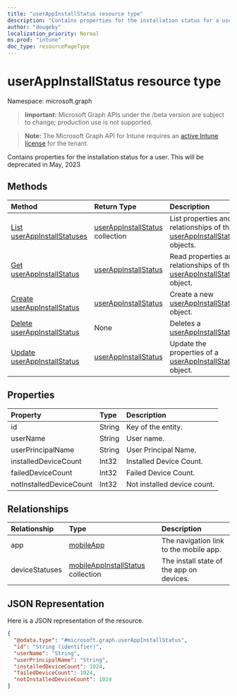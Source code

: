```yaml
---
title: "userAppInstallStatus resource type"
description: "Contains properties for the installation status for a user. This will be deprecated in May, 2023"
author: "dougeby"
localization_priority: Normal
ms.prod: "intune"
doc_type: resourcePageType
---
```


# userAppInstallStatus resource type

Namespace: microsoft.graph

> **Important:** Microsoft Graph APIs under the /beta version are subject to change; production use is not supported.

> **Note:** The Microsoft Graph API for Intune requires an [active Intune license](https://go.microsoft.com/fwlink/?linkid=839381) for the tenant.

Contains properties for the installation status for a user. This will be deprecated in May, 2023

## Methods
|Method|Return Type|Description|
|:---|:---|:---|
|[List userAppInstallStatuses](../api/intune-apps-userappinstallstatus-list.md)|[userAppInstallStatus](../resources/intune-apps-userappinstallstatus.md) collection|List properties and relationships of the [userAppInstallStatus](../resources/intune-apps-userappinstallstatus.md) objects.|
|[Get userAppInstallStatus](../api/intune-apps-userappinstallstatus-get.md)|[userAppInstallStatus](../resources/intune-apps-userappinstallstatus.md)|Read properties and relationships of the [userAppInstallStatus](../resources/intune-apps-userappinstallstatus.md) object.|
|[Create userAppInstallStatus](../api/intune-apps-userappinstallstatus-create.md)|[userAppInstallStatus](../resources/intune-apps-userappinstallstatus.md)|Create a new [userAppInstallStatus](../resources/intune-apps-userappinstallstatus.md) object.|
|[Delete userAppInstallStatus](../api/intune-apps-userappinstallstatus-delete.md)|None|Deletes a [userAppInstallStatus](../resources/intune-apps-userappinstallstatus.md).|
|[Update userAppInstallStatus](../api/intune-apps-userappinstallstatus-update.md)|[userAppInstallStatus](../resources/intune-apps-userappinstallstatus.md)|Update the properties of a [userAppInstallStatus](../resources/intune-apps-userappinstallstatus.md) object.|

## Properties
|Property|Type|Description|
|:---|:---|:---|
|id|String|Key of the entity.|
|userName|String|User name.|
|userPrincipalName|String|User Principal Name.|
|installedDeviceCount|Int32|Installed Device Count.|
|failedDeviceCount|Int32|Failed Device Count.|
|notInstalledDeviceCount|Int32|Not installed device count.|

## Relationships
|Relationship|Type|Description|
|:---|:---|:---|
|app|[mobileApp](../resources/intune-shared-mobileapp.md)|The navigation link to the mobile app.|
|deviceStatuses|[mobileAppInstallStatus](../resources/intune-apps-mobileappinstallstatus.md) collection|The install state of the app on devices.|

## JSON Representation
Here is a JSON representation of the resource.
<!-- {
  "blockType": "resource",
  "keyProperty": "id",
  "@odata.type": "microsoft.graph.userAppInstallStatus"
}
-->
``` json
{
  "@odata.type": "#microsoft.graph.userAppInstallStatus",
  "id": "String (identifier)",
  "userName": "String",
  "userPrincipalName": "String",
  "installedDeviceCount": 1024,
  "failedDeviceCount": 1024,
  "notInstalledDeviceCount": 1024
}
```




